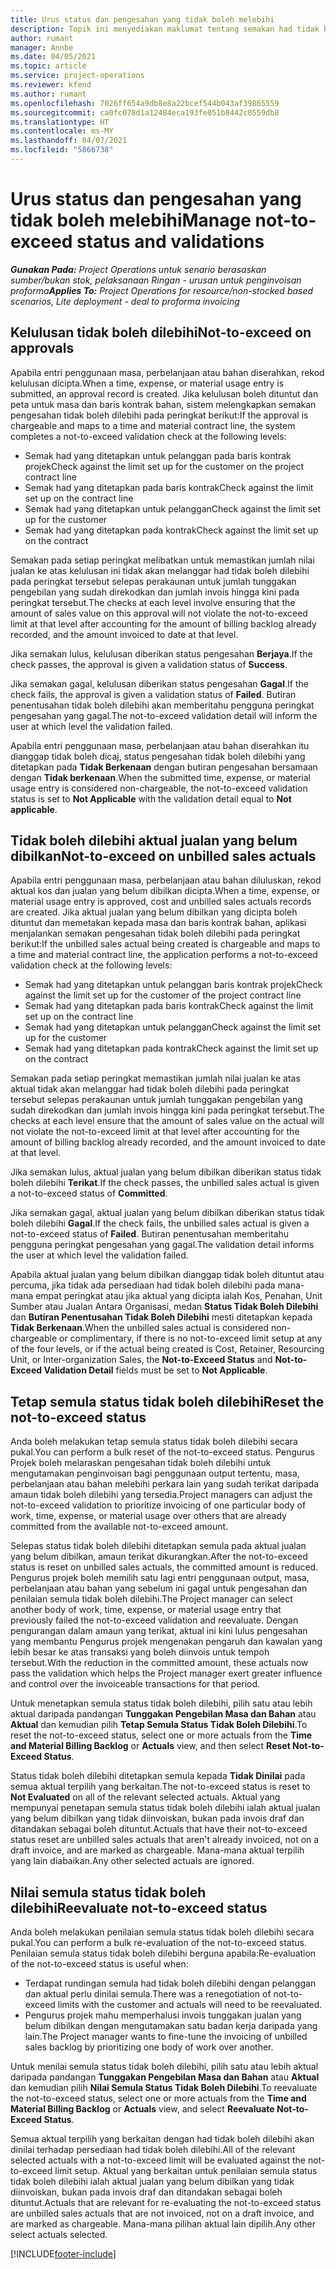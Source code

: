 ```yaml
---
title: Urus status dan pengesahan yang tidak boleh melebihi
description: Topik ini menyediakan maklumat tentang semakan had tidak boleh dilebihi yang dilaksanakan dalam Project Operations.
author: rumant
manager: Annbe
ms.date: 04/05/2021
ms.topic: article
ms.service: project-operations
ms.reviewer: kfend
ms.author: rumant
ms.openlocfilehash: 7026ff654a9db8e8a22bcef544b043af39865559
ms.sourcegitcommit: ca0fc078d1a12484eca193fe051b8442c0559db8
ms.translationtype: HT
ms.contentlocale: ms-MY
ms.lasthandoff: 04/07/2021
ms.locfileid: "5866738"
---
```

# <a name="manage-not-to-exceed-status-and-validations"></a><span data-ttu-id="c242e-103">Urus status dan pengesahan yang tidak boleh melebihi</span><span class="sxs-lookup"><span data-stu-id="c242e-103">Manage not-to-exceed status and validations</span></span> 

<span data-ttu-id="c242e-104">_**Gunakan Pada:** Project Operations untuk senario berasaskan sumber/bukan stok, pelaksanaan Ringan - urusan untuk penginvoisan proforma_</span><span class="sxs-lookup"><span data-stu-id="c242e-104">_**Applies To:** Project Operations for resource/non-stocked based scenarios, Lite deployment - deal to proforma invoicing_</span></span>

## <a name="not-to-exceed-on-approvals"></a><span data-ttu-id="c242e-105">Kelulusan tidak boleh dilebihi</span><span class="sxs-lookup"><span data-stu-id="c242e-105">Not-to-exceed on approvals</span></span>

<span data-ttu-id="c242e-106">Apabila entri penggunaan masa, perbelanjaan atau bahan diserahkan, rekod kelulusan dicipta.</span><span class="sxs-lookup"><span data-stu-id="c242e-106">When a time, expense, or material usage entry is submitted, an approval record is created.</span></span> <span data-ttu-id="c242e-107">Jika kelulusan boleh dituntut dan peta untuk masa dan baris kontrak bahan, sistem melengkapkan semakan pengesahan tidak boleh dilebihi pada peringkat berikut:</span><span class="sxs-lookup"><span data-stu-id="c242e-107">If the approval is chargeable and maps to a time and material contract line, the system completes a not-to-exceed validation check at the following levels:</span></span>

  - <span data-ttu-id="c242e-108">Semak had yang ditetapkan untuk pelanggan pada baris kontrak projek</span><span class="sxs-lookup"><span data-stu-id="c242e-108">Check against the limit set up for the customer on the project contract line</span></span>
  - <span data-ttu-id="c242e-109">Semak had yang ditetapkan pada baris kontrak</span><span class="sxs-lookup"><span data-stu-id="c242e-109">Check against the limit set up on the contract line</span></span>
  - <span data-ttu-id="c242e-110">Semak had yang ditetapkan untuk pelanggan</span><span class="sxs-lookup"><span data-stu-id="c242e-110">Check against the limit set up for the customer</span></span>
  - <span data-ttu-id="c242e-111">Semak had yang ditetapkan pada kontrak</span><span class="sxs-lookup"><span data-stu-id="c242e-111">Check against the limit set up on the contract</span></span>

<span data-ttu-id="c242e-112">Semakan pada setiap peringkat melibatkan untuk memastikan jumlah nilai jualan ke atas kelulusan ini tidak akan melanggar had tidak boleh dilebihi pada peringkat tersebut selepas perakaunan untuk jumlah tunggakan pengebilan yang sudah direkodkan dan jumlah invois hingga kini pada peringkat tersebut.</span><span class="sxs-lookup"><span data-stu-id="c242e-112">The checks at each level involve ensuring that the amount of sales value on this approval will not violate the not-to-exceed limit at that level after accounting for the amount of billing backlog already recorded, and the amount invoiced to date at that level.</span></span>

<span data-ttu-id="c242e-113">Jika semakan lulus, kelulusan diberikan status pengesahan **Berjaya**.</span><span class="sxs-lookup"><span data-stu-id="c242e-113">If the check passes, the approval is given a validation status of **Success**.</span></span>

<span data-ttu-id="c242e-114">Jika semakan gagal, kelulusan diberikan status pengesahan **Gagal**.</span><span class="sxs-lookup"><span data-stu-id="c242e-114">If the check fails, the approval is given a validation status of **Failed**.</span></span> <span data-ttu-id="c242e-115">Butiran penentusahan tidak boleh dilebihi akan memberitahu pengguna peringkat pengesahan yang gagal.</span><span class="sxs-lookup"><span data-stu-id="c242e-115">The not-to-exceed validation detail will inform the user at which level the validation failed.</span></span>

<span data-ttu-id="c242e-116">Apabila entri penggunaan masa, perbelanjaan atau bahan diserahkan itu dianggap tidak boleh dicaj, status pengesahan tidak boleh dilebihi yang ditetapkan pada **Tidak Berkenaan** dengan butiran pengesahan bersamaan dengan **Tidak berkenaan**.</span><span class="sxs-lookup"><span data-stu-id="c242e-116">When the submitted time, expense, or material usage entry is considered non-chargeable, the not-to-exceed validation status is set to **Not Applicable** with the validation detail equal to **Not applicable**.</span></span>

## <a name="not-to-exceed-on-unbilled-sales-actuals"></a><span data-ttu-id="c242e-117">Tidak boleh dilebihi aktual jualan yang belum dibilkan</span><span class="sxs-lookup"><span data-stu-id="c242e-117">Not-to-exceed on unbilled sales actuals</span></span>

<span data-ttu-id="c242e-118">Apabila entri penggunaan masa, perbelanjaan atau bahan diluluskan, rekod aktual kos dan jualan yang belum dibilkan dicipta.</span><span class="sxs-lookup"><span data-stu-id="c242e-118">When a time, expense, or material usage entry is approved, cost and unbilled sales actuals records are created.</span></span> <span data-ttu-id="c242e-119">Jika aktual jualan yang belum dibilkan yang dicipta boleh dituntut dan memetakan kepada masa dan baris kontrak bahan, aplikasi menjalankan semakan pengesahan tidak boleh dilebihi pada peringkat berikut:</span><span class="sxs-lookup"><span data-stu-id="c242e-119">If the unbilled sales actual being created is chargeable and maps to a time and material contract line, the application performs a not-to-exceed validation check at the following levels:</span></span>

  - <span data-ttu-id="c242e-120">Semak had yang ditetapkan untuk pelanggan baris kontrak projek</span><span class="sxs-lookup"><span data-stu-id="c242e-120">Check against the limit set up for the customer of the project contract line</span></span>
  - <span data-ttu-id="c242e-121">Semak had yang ditetapkan pada baris kontrak</span><span class="sxs-lookup"><span data-stu-id="c242e-121">Check against the limit set up on the contract line</span></span>
  - <span data-ttu-id="c242e-122">Semak had yang ditetapkan untuk pelanggan</span><span class="sxs-lookup"><span data-stu-id="c242e-122">Check against the limit set up for the customer</span></span>
  - <span data-ttu-id="c242e-123">Semak had yang ditetapkan pada kontrak</span><span class="sxs-lookup"><span data-stu-id="c242e-123">Check against the limit set up on the contract</span></span>

<span data-ttu-id="c242e-124">Semakan pada setiap peringkat memastikan jumlah nilai jualan ke atas aktual tidak akan melanggar had tidak boleh dilebihi pada peringkat tersebut selepas perakaunan untuk jumlah tunggakan pengebilan yang sudah direkodkan dan jumlah invois hingga kini pada peringkat tersebut.</span><span class="sxs-lookup"><span data-stu-id="c242e-124">The checks at each level ensure that the amount of sales value on the actual will not violate the not-to-exceed limit at that level after accounting for the amount of billing backlog already recorded, and the amount invoiced to date at that level.</span></span>

<span data-ttu-id="c242e-125">Jika semakan lulus, aktual jualan yang belum dibilkan diberikan status tidak boleh dilebihi **Terikat**.</span><span class="sxs-lookup"><span data-stu-id="c242e-125">If the check passes, the unbilled sales actual is given a not-to-exceed status of **Committed**.</span></span>

<span data-ttu-id="c242e-126">Jika semakan gagal, aktual jualan yang belum dibilkan diberikan status tidak boleh dilebihi **Gagal**.</span><span class="sxs-lookup"><span data-stu-id="c242e-126">If the check fails, the unbilled sales actual is given a not-to-exceed status of **Failed**.</span></span> <span data-ttu-id="c242e-127">Butiran penentusahan memberitahu pengguna peringkat pengesahan yang gagal.</span><span class="sxs-lookup"><span data-stu-id="c242e-127">The validation detail informs the user at which level the validation failed.</span></span>

<span data-ttu-id="c242e-128">Apabila aktual jualan yang belum dibilkan dianggap tidak boleh dituntut atau percuma, jika tidak ada persediaan had tidak boleh dilebihi pada mana-mana empat peringkat atau jika aktual yang dicipta ialah Kos, Penahan, Unit Sumber atau Jualan Antara Organisasi, medan **Status Tidak Boleh Dilebihi** dan **Butiran Penentusahan Tidak Boleh Dilebihi** mesti ditetapkan kepada **Tidak Berkenaan**.</span><span class="sxs-lookup"><span data-stu-id="c242e-128">When the unbilled sales actual is considered non-chargeable or complimentary, if there is no not-to-exceed limit setup at any of the four levels, or if the actual being created is Cost, Retainer, Resourcing Unit, or Inter-organization Sales, the **Not-to-Exceed Status** and **Not-to-Exceed Validation Detail** fields must be set to **Not Applicable**.</span></span>

## <a name="reset-the-not-to-exceed-status"></a><span data-ttu-id="c242e-129">Tetap semula status tidak boleh dilebihi</span><span class="sxs-lookup"><span data-stu-id="c242e-129">Reset the not-to-exceed status</span></span>

<span data-ttu-id="c242e-130">Anda boleh melakukan tetap semula status tidak boleh dilebihi secara pukal.</span><span class="sxs-lookup"><span data-stu-id="c242e-130">You can perform a bulk reset of the not-to-exceed status.</span></span> <span data-ttu-id="c242e-131">Pengurus Projek boleh melaraskan pengesahan tidak boleh dilebihi untuk mengutamakan penginvoisan bagi penggunaan output tertentu, masa, perbelanjaan atau bahan melebihi perkara lain yang sudah terikat daripada amaun tidak boleh dilebihi yang tersedia.</span><span class="sxs-lookup"><span data-stu-id="c242e-131">Project managers can adjust the not-to-exceed validation to prioritize invoicing of one particular body of work, time, expense, or material usage over others that are already committed from the available not-to-exceed amount.</span></span>

<span data-ttu-id="c242e-132">Selepas status tidak boleh dilebihi ditetapkan semula pada aktual jualan yang belum dibilkan, amaun terikat dikurangkan.</span><span class="sxs-lookup"><span data-stu-id="c242e-132">After the not-to-exceed status is reset on unbilled sales actuals, the committed amount is reduced.</span></span> <span data-ttu-id="c242e-133">Pengurus projek boleh memilih satu lagi entri penggunaan output, masa, perbelanjaan atau bahan yang sebelum ini gagal untuk pengesahan dan penilaian semula tidak boleh dilebihi.</span><span class="sxs-lookup"><span data-stu-id="c242e-133">The Project manager can select another body of work, time, expense, or material usage entry that previously failed the not-to-exceed validation and reevaluate.</span></span> <span data-ttu-id="c242e-134">Dengan pengurangan dalam amaun yang terikat, aktual ini kini lulus pengesahan yang membantu Pengurus projek mengenakan pengaruh dan kawalan yang lebih besar ke atas transaksi yang boleh diinvois untuk tempoh tersebut.</span><span class="sxs-lookup"><span data-stu-id="c242e-134">With the reduction in the committed amount, these actuals now pass the validation which helps the Project manager exert greater influence and control over the invoiceable transactions for that period.</span></span>

<span data-ttu-id="c242e-135">Untuk menetapkan semula status tidak boleh dilebihi, pilih satu atau lebih aktual daripada pandangan **Tunggakan Pengebilan Masa dan Bahan** atau **Aktual** dan kemudian pilih **Tetap Semula Status Tidak Boleh Dilebihi**.</span><span class="sxs-lookup"><span data-stu-id="c242e-135">To reset the not-to-exceed status, select one or more actuals from the **Time and Material Billing Backlog** or **Actuals** view, and then select **Reset Not-to-Exceed Status**.</span></span>

<span data-ttu-id="c242e-136">Status tidak boleh dilebihi ditetapkan semula kepada **Tidak Dinilai** pada semua aktual terpilih yang berkaitan.</span><span class="sxs-lookup"><span data-stu-id="c242e-136">The not-to-exceed status is reset to **Not Evaluated** on all of the relevant selected actuals.</span></span> <span data-ttu-id="c242e-137">Aktual yang mempunyai penetapan semula status tidak boleh dilebihi ialah aktual jualan yang belum dibilkan yang tidak diinvoiskan, bukan pada invois draf dan ditandakan sebagai boleh dituntut.</span><span class="sxs-lookup"><span data-stu-id="c242e-137">Actuals that have their not-to-exceed status reset are unbilled sales actuals that aren't already invoiced, not on a draft invoice, and are marked as chargeable.</span></span> <span data-ttu-id="c242e-138">Mana-mana aktual terpilih yang lain diabaikan.</span><span class="sxs-lookup"><span data-stu-id="c242e-138">Any other selected actuals are ignored.</span></span>

## <a name="reevaluate-not-to-exceed-status"></a><span data-ttu-id="c242e-139">Nilai semula status tidak boleh dilebihi</span><span class="sxs-lookup"><span data-stu-id="c242e-139">Reevaluate not-to-exceed status</span></span>

<span data-ttu-id="c242e-140">Anda boleh melakukan penilaian semula status tidak boleh dilebihi secara pukal.</span><span class="sxs-lookup"><span data-stu-id="c242e-140">You can perform a bulk re-evaluation of the not-to-exceed status.</span></span> <span data-ttu-id="c242e-141">Penilaian semula status tidak boleh dilebihi berguna apabila:</span><span class="sxs-lookup"><span data-stu-id="c242e-141">Re-evaluation of the not-to-exceed status is useful when:</span></span>

  - <span data-ttu-id="c242e-142">Terdapat rundingan semula had tidak boleh dilebihi dengan pelanggan dan aktual perlu dinilai semula.</span><span class="sxs-lookup"><span data-stu-id="c242e-142">There was a renegotiation of not-to-exceed limits with the customer and actuals will need to be reevaluated.</span></span>
  - <span data-ttu-id="c242e-143">Pengurus projek mahu memperhalusi invois tunggakan jualan yang belum dibilkan dengan mengutamakan satu badan kerja daripada yang lain.</span><span class="sxs-lookup"><span data-stu-id="c242e-143">The Project manager wants to fine-tune the invoicing of unbilled sales backlog by prioritizing one body of work over another.</span></span>

<span data-ttu-id="c242e-144">Untuk menilai semula status tidak boleh dilebihi, pilih satu atau lebih aktual daripada pandangan **Tunggakan Pengebilan Masa dan Bahan** atau **Aktual** dan kemudian pilih **Nilai Semula Status Tidak Boleh Dilebihi**.</span><span class="sxs-lookup"><span data-stu-id="c242e-144">To reevaluate the not-to-exceed status, select one or more actuals from the **Time and Material Billing Backlog** or **Actuals** view, and select **Reevaluate Not-to-Exceed Status**.</span></span>

<span data-ttu-id="c242e-145">Semua aktual terpilih yang berkaitan dengan had tidak boleh dilebihi akan dinilai terhadap persediaan had tidak boleh dilebihi.</span><span class="sxs-lookup"><span data-stu-id="c242e-145">All of the relevant selected actuals with a not-to-exceed limit will be evaluated against the not-to-exceed limit setup.</span></span> <span data-ttu-id="c242e-146">Aktual yang berkaitan untuk penilaian semula status tidak boleh dilebihi ialah aktual jualan yang belum dibilkan yang tidak diinvoiskan, bukan pada invois draf dan ditandakan sebagai boleh dituntut.</span><span class="sxs-lookup"><span data-stu-id="c242e-146">Actuals that are relevant for re-evaluating the not-to-exceed status are unbilled sales actuals that are not invoiced, not on a draft invoice, and are marked as chargeable.</span></span> <span data-ttu-id="c242e-147">Mana-mana pilihan aktual lain dipilih.</span><span class="sxs-lookup"><span data-stu-id="c242e-147">Any other select actuals selected.</span></span>


[!INCLUDE[footer-include](../../includes/footer-banner.md)]
